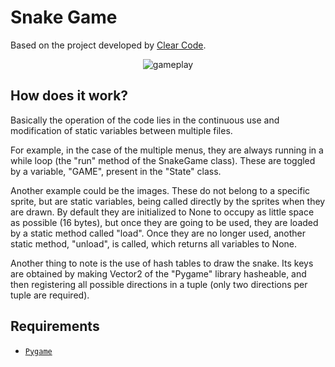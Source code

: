 # Snake Game
Based on the project developed by [Clear Code](https://github.com/clear-code-projects/Snake).

<p align="center">
    <img src="./screenshots/gameplay.gif" alt="gameplay"/>
</p>

## How does it work?
Basically the operation of the code lies in the continuous use and modification of static variables between multiple files.

For example, in the case of the multiple menus, they are always running in a while loop (the "run" method of the SnakeGame class).  These are toggled by a variable, "GAME", present in the "State" class.

Another example could be the images. These do not belong to a specific sprite, but are static variables, being called directly by the sprites when they are drawn. By default they are initialized to None to occupy as little space as possible (16 bytes), but once they are going to be used, they are loaded by a static method called "load". Once they are no longer used, another static method, "unload", is called, which returns all variables to None.

Another thing to note is the use of hash tables to draw the snake. Its keys are obtained by making Vector2 of the "Pygame" library hasheable, and then registering all possible directions in a tuple (only two directions per tuple are required).

## Requirements
- [`Pygame`](https://www.pygame.org/news)
